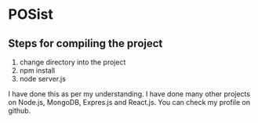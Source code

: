 # POSist

## Steps for compiling the project
1. change directory into the project
2. npm install
3. node server.js 

I have done this as per my understanding. 
I have done many other projects on Node.js, MongoDB, Expres.js and React.js. You can check my profile on github. 
